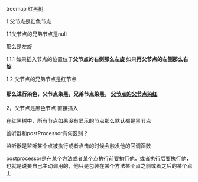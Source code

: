 treemap 红黑树

1.父节点是红色节点

1.1父节点的兄弟节点是null

那么是左旋

 1.1.1 如果插入节点的位置位于**父节点的右侧那么左旋**  如果**再父节点的左侧那么右旋**

1.2 父节点的兄弟节点是红节点

#### 那么进行染色，父节点染黑，兄弟节点染黑，  <u>父节点的父节点染红</u>

2，父节点是黑色节点  直接插入

在红黑树中，所有节点如果没有显示的节点那么默认都是黑节点



监听器和postProcessor有何区别？

监听器是监听某个点被执行或者点击的时候会触发他的回调函数

postprocessor是在某个方法或者某个点执行前要执行他，或者执行后要执行他，也就是说要自己主动调用的，他只是包装在某个方法某个点之前或者之后的某个点上



